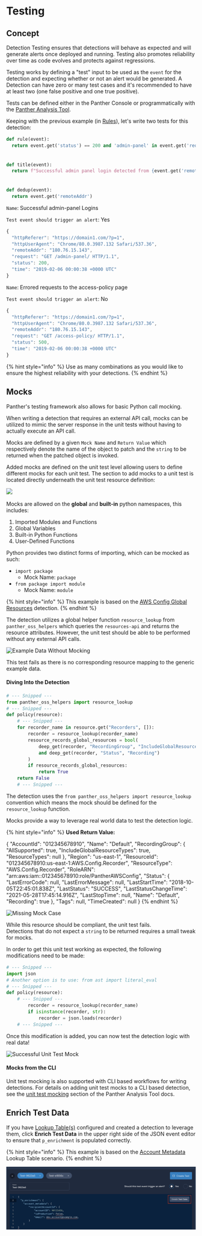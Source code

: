 # Testing

## Concept

Detection Testing ensures that detections will behave as expected and will generate alerts once deployed and running. Testing also promotes reliability over time as code evolves and protects against regressions.

Testing works by defining a "test" input to be used as the `event` for the detection and expecting whether or not an alert would be generated. A Detection can have zero or many test cases and it's recommended to have at least two (one false positive and one true positive).

Tests can be defined either in the Panther Console or programmatically with the [Panther Analysis Tool](panther-analysis-tool.md).

Keeping with the previous example (in [Rules](rules.md)), let's write two tests for this detection:

```python
def rule(event):
  return event.get('status') == 200 and 'admin-panel' in event.get('request')

    
def title(event):
  return f"Successful admin panel login detected from {event.get('remoteAddr')}"


def dedup(event):
  return event.get('remoteAddr')
```

`Name`: Successful admin-panel Logins

`Test event should trigger an alert`: Yes

```javascript
{
  "httpReferer": "https://domain1.com/?p=1",
  "httpUserAgent": "Chrome/80.0.3987.132 Safari/537.36",
  "remoteAddr": "180.76.15.143",
  "request": "GET /admin-panel/ HTTP/1.1",
  "status": 200,
  "time": "2019-02-06 00:00:38 +0000 UTC"
}
```

`Name`: Errored requests to the access-policy page

`Test event should trigger an alert`: No

```javascript
{
  "httpReferer": "https://domain1.com/?p=1",
  "httpUserAgent": "Chrome/80.0.3987.132 Safari/537.36",
  "remoteAddr": "180.76.15.143",
  "request": "GET /access-policy/ HTTP/1.1",
  "status": 500,
  "time": "2019-02-06 00:00:38 +0000 UTC"
}
```

{% hint style="info" %}
Use as many combinations as you would like to ensure the highest reliability with your detections.
{% endhint %}

## Mocks

Panther's testing framework also allows for basic Python call mocking.

When writing a detection that requires an external API call, mocks can be utilized to mimic the server response in the unit tests without having to actually execute an API call.&#x20;

Mocks are defined by a given `Mock Name` and `Return Value` which respectively denote the name of the object to patch and the `string` to be returned when the patched object is invoked.

Added mocks are defined on the unit test level allowing users to define different mocks for each unit test. The section to add mocks to a unit test is located directly underneath the unit test resource definition:

![](<../../../.gitbook/assets/image (2).png>)

Mocks are allowed on the **global** and **built-in** python namespaces, this includes:

1. Imported Modules and Functions
2. Global Variables
3. Built-in Python Functions
4. User-Defined Functions

Python provides two distinct forms of importing, which can be mocked as such:

* `import package`&#x20;
  * Mock Name: `package`
* `from package import module`
  * Mock Name: `module`

{% hint style="info" %}
This example is based on the [AWS Config Global Resources](https://github.com/panther-labs/panther-analysis/blob/master/aws\_config\_policies/aws\_config\_global\_resources.py) detection.
{% endhint %}

The detection utilizes a global helper function `resource_lookup` from `panther_oss_helpers` which queries the `resources-api` and returns the resource attributes. However, the unit test should be able to be performed without any external API calls.

![Example Data Without Mocking](<../.gitbook/assets/image (15).png>)

This test fails as there is no corresponding resource mapping to the generic example data.

#### Diving Into the Detection

```python
# --- Snipped ---
from panther_oss_helpers import resource_lookup
# --- Snipped ---
def policy(resource):
    # --- Snipped ---
    for recorder_name in resource.get("Recorders", []):
        recorder = resource_lookup(recorder_name)
        resource_records_global_resources = bool(
            deep_get(recorder, "RecordingGroup", "IncludeGlobalResourceTypes")
            and deep_get(recorder, "Status", "Recording")
        )
        if resource_records_global_resources:
            return True
    return False
    # --- Snipped ---
```

The detection uses the `from panther_oss_helpers import resource_lookup` convention which means the mock should be defined for the `resource_lookup` function.

Mocks provide a way to leverage real world data to test the detection logic.

{% hint style="info" %}
**Used Return Value:**&#x20;

{ "AccountId": "012345678910", "Name": "Default", "RecordingGroup": { "AllSupported": true, "IncludeGlobalResourceTypes": true, "ResourceTypes": null }, "Region": "us-east-1", "ResourceId": "012345678910:us-east-1:AWS.Config.Recorder", "ResourceType": "AWS.Config.Recorder", "RoleARN": "arn:aws:iam::012345678910:role/PantherAWSConfig", "Status": { "LastErrorCode": null, "LastErrorMessage": null, "LastStartTime": "2018-10-05T22:45:01.838Z", "LastStatus": "SUCCESS", "LastStatusChangeTime": "2021-05-28T17:45:14.916Z", "LastStopTime": null, "Name": "Default", "Recording": true }, "Tags": null, "TimeCreated": null }
{% endhint %}

![Missing Mock Case](<../../../.gitbook/assets/image (19).png>)

While this resource should be compliant, the unit test fails. \
Detections that do not expect a `string` to be returned requires a small tweak for mocks.

In order to get this unit test working as expected, the following modifications need to be made:

```python
# --- Snipped ---
import json
# Another option is to use: from ast import literal_eval
# --- Snipped ---
def policy(resource):
    # --- Snipped ---
        recorder = resource_lookup(recorder_name)
        if isinstance(recorder, str):
            recorder = json.loads(recorder)
    # --- Snipped ---
```

Once this modification is added, you can now test the detection logic with real data!

![Successful Unit Test Mock](<../.gitbook/assets/image (17).png>)

#### Mocks from the CLI

Unit test mocking is also supported with CLI based workflows for writing detections. For details on adding unit test mocks to a CLI based detection, see the [unit test mocking](panther-analysis-tool.md#unit-test-mocking) section of the Panther Analysis Tool docs.

## Enrich Test Data

If you have [Lookup Table(s)](../enrichment/lookup-tables/) configured and created a detection to leverage them, click **Enrich Test Data** in the upper right side of the JSON event editor to ensure that `p_enrichment` is populated correctly.

{% hint style="info" %}
This example is based on the [Account Metadata](../enrichment/lookup-tables/file-upload.md#write-a-detection-using-lookup-table-data) Lookup Table scenario.
{% endhint %}

![](<../.gitbook/assets/image (4) (2).png>)
